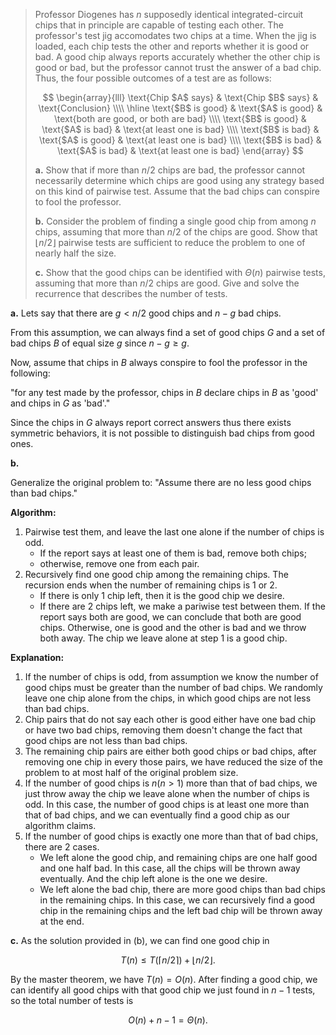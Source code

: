 > Professor Diogenes has $n$ supposedly identical integrated-circuit chips that in principle are capable of testing each other. The professor's test jig accomodates two chips at a time. When the jig is loaded, each chip tests the other and reports whether it is good or bad. A good chip always reports accurately whether the other chip is good or bad, but the professor cannot trust the answer of a bad chip. Thus, the four possible outcomes of a test are as follows:
>
> $$
> \begin{array}{lll}
> \text{Chip $A$ says} & \text{Chip $B$ says} & \text{Conclusion} \\\\
> \hline
> \text{$B$ is good} & \text{$A$ is good} & \text{both are good, or both are bad} \\\\
> \text{$B$ is good} & \text{$A$ is bad}  & \text{at least one is bad} \\\\
> \text{$B$ is bad}  & \text{$A$ is good} & \text{at least one is bad} \\\\
> \text{$B$ is bad}  & \text{$A$ is bad}  & \text{at least one is bad}
> \end{array}
> $$
>
> **a.** Show that if more than $n / 2$ chips are bad, the professor cannot necessarily determine which chips are good using any strategy based on this kind of pairwise test. Assume that the bad chips can conspire to fool the professor.
>
> **b.** Consider the problem of finding a single good chip from among $n$ chips, assuming that more than $n / 2$ of the chips are good. Show that $\lfloor n / 2 \rfloor$ pairwise tests are sufficient to reduce the problem to one of nearly half the size.
>
> **c.** Show that the good chips can be identified with $\Theta(n)$ pairwise tests, assuming that more than $n / 2$ chips are good. Give and solve the recurrence that describes the number of tests.

**a.** Lets say that there are $g < n / 2$ good chips and $n - g$ bad chips.

From this assumption, we can always find a set of good chips $G$ and a set of bad chips $B$ of equal size $g$ since $n - g \ge g$.

Now, assume that chips in $B$ always conspire to fool the professor in the following:

"for any test made by the professor, chips in $B$ declare chips in $B$ as 'good' and chips in $G$ as 'bad'."

Since the chips in $G$ always report correct answers thus there exists symmetric behaviors, it is not possible to distinguish bad chips from good ones.

**b.**

Generalize the original problem to: "Assume there are no less good chips than bad chips."

**Algorithm:**

1. Pairwise test them, and leave the last one alone if the number of chips is odd.
    - If the report says at least one of them is bad, remove both chips;
    - otherwise, remove one from each pair.
2. Recursively find one good chip among the remaining chips. The recursion ends when the number of remaining chips is $1$ or $2$.
	- If there is only $1$ chip left, then it is the good chip we desire.
	- If there are $2$ chips left, we make a pariwise test between them. If the report says both are good, we can conclude that both are good chips. Otherwise, one is good and the other is bad and we throw both away. The chip we leave alone at step $1$ is a good chip.

**Explanation:**

1. If the number of chips is odd, from assumption we know the number of good chips must be greater than the number of bad chips. We randomly leave one chip alone from the chips, in which good chips are not less than bad chips.
2. Chip pairs that do not say each other is good either have one bad chip or have two bad chips, removing them doesn't change the fact that good chips are not less than bad chips.
3. The remaining chip pairs are either both good chips or bad chips, after removing one chip in every those pairs, we have reduced the size of the problem to at most half of the original problem size.
4. If the number of good chips is $n$($n \gt 1$) more than that of bad chips, we just throw away the chip we leave alone when the number of chips is odd. In this case, the number of good chips is at least one more than that of bad chips, and we can eventually find a good chip as our algorithm claims.
5. If the number of good chips is exactly one more than that of bad chips, there are $2$ cases.
	- We left alone the good chip, and remaining chips are one half good and one half bad. In this case, all the chips will be thrown away eventually. And the chip left alone is the one we desire.
	- We left alone the bad chip, there are more good chips than bad chips in the remaining chips. In this case, we can recursively find a good chip in the remaining chips and the left bad chip will be thrown away at the end.

**c.** As the solution provided in (b), we can find one good chip in

$$T(n) \le T(\lceil n / 2 \rceil) + \lfloor n / 2 \rfloor.$$

By the master theorem, we have $T(n) = O(n)$. After finding a good chip, we can identify all good chips with that good chip we just found in $n - 1$ tests, so the total number of tests is

$$O(n) + n - 1 = \Theta(n).$$
